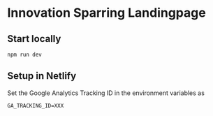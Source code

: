 # Innovation Sparring Landingpage

## Start locally

```
npm run dev
```

## Setup in Netlify

Set the Google Analytics Tracking ID in the environment variables as

```
GA_TRACKING_ID=XXX
```
